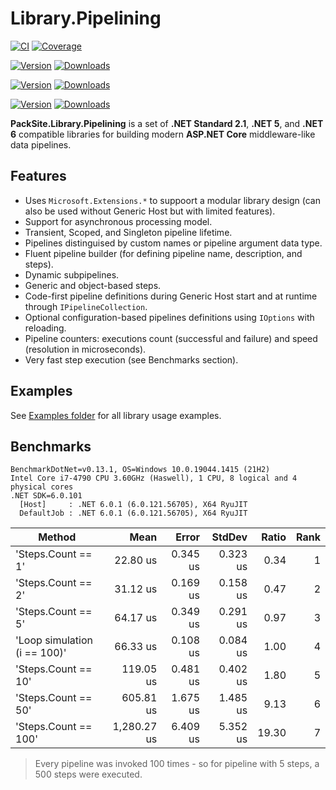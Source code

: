 # Library.Pipelining

[![CI](https://github.com/PackSite/Library.Pipelining/actions/workflows/CI.yml/badge.svg)](https://github.com/PackSite/Library.Pipelining/actions/workflows/CI.yml)
[![Coverage](https://codecov.io/gh/PackSite/Library.Pipelining/branch/main/graph/badge.svg?token=59vj2CRtyN)](https://codecov.io/gh/PackSite/Library.Pipelining)

[![Version](https://img.shields.io/nuget/v/PackSite.Library.Pipelining.svg?label=Pipelining)](https://nuget.org/packages/PackSite.Library.Pipelining)
[![Downloads](https://img.shields.io/nuget/dt/PackSite.Library.Pipelining.svg?label=)](https://nuget.org/packages/PackSite.Library.Pipelining)

[![Version](https://img.shields.io/nuget/v/PackSite.Library.Pipelining.Abstractions.svg?label=Pipelining.Abstractions)](https://nuget.org/packages/PackSite.Library.Pipelining.Abstractions)
[![Downloads](https://img.shields.io/nuget/dt/PackSite.Library.Pipelining.Abstractions.svg?label=)](https://nuget.org/packages/PackSite.Library.Pipelining.Abstractions)

[![Version](https://img.shields.io/nuget/v/PackSite.Library.Pipelining.Configuration.svg?label=Pipelining.Configuration)](https://nuget.org/packages/PackSite.Library.Pipelining.Configuration)
[![Downloads](https://img.shields.io/nuget/dt/PackSite.Library.Pipelining.Configuration.svg?label=)](https://nuget.org/packages/PackSite.Library.Pipelining.Configuration)

**PackSite.Library.Pipelining** is a set of **.NET Standard 2.1**, **.NET 5**, and **.NET 6** compatible libraries for building modern **ASP.NET Core** middleware-like data pipelines.

## Features
  
  - Uses `Microsoft.Extensions.*` to suppoort a modular library design (can also be used without Generic Host but with limited features).
  - Support for asynchronous processing model.
  - Transient, Scoped, and Singleton pipeline lifetime.
  - Pipelines distinguised by custom names or pipeline argument data type.
  - Fluent pipeline builder (for defining pipeline name, description, and steps).
  - Dynamic subpipelines.
  - Generic and object-based steps.
  - Code-first pipeline definitions during Generic Host start and at runtime through `IPipelineCollection`.
  - Optional configuration-based pipelines definitions using `IOptions` with reloading.
  - Pipeline counters: executions count (successful and failure) and speed (resolution in microseconds).
  - Very fast step execution (see Benchmarks section).

## Examples

See [Examples folder](https://github.com/PackSite/Library.Pipelining/tree/main/examples) for all library usage examples.

## Benchmarks

```
BenchmarkDotNet=v0.13.1, OS=Windows 10.0.19044.1415 (21H2)
Intel Core i7-4790 CPU 3.60GHz (Haswell), 1 CPU, 8 logical and 4 physical cores
.NET SDK=6.0.101
  [Host]     : .NET 6.0.1 (6.0.121.56705), X64 RyuJIT
  DefaultJob : .NET 6.0.1 (6.0.121.56705), X64 RyuJIT
```

|                       Method |        Mean |    Error |   StdDev | Ratio | Rank |
|----------------------------- |------------:|---------:|---------:|------:|-----:|
|           'Steps.Count == 1' |    22.80 us | 0.345 us | 0.323 us |  0.34 |    1 |
|           'Steps.Count == 2' |    31.12 us | 0.169 us | 0.158 us |  0.47 |    2 |
|           'Steps.Count == 5' |    64.17 us | 0.349 us | 0.291 us |  0.97 |    3 |
| 'Loop simulation (i == 100)' |    66.33 us | 0.108 us | 0.084 us |  1.00 |    4 |
|          'Steps.Count == 10' |   119.05 us | 0.481 us | 0.402 us |  1.80 |    5 |
|          'Steps.Count == 50' |   605.81 us | 1.675 us | 1.485 us |  9.13 |    6 |
|         'Steps.Count == 100' | 1,280.27 us | 6.409 us | 5.352 us | 19.30 |    7 |

> Every pipeline was invoked 100 times - so for pipeline with 5 steps, a 500 steps were executed.